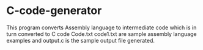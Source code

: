 # C-code-generator
This program converts Assembly language to intermediate code which is in turn converted to C code
Code.txt code1.txt are sample assembly language examples and output.c is the sample output file generated.
